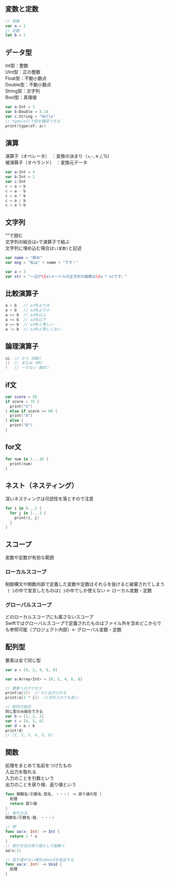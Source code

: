## 変数と定数
``` swift
// 変数
var a = 1
// 定数
let b = 2
```

## データ型
Int型：整数<br>
UInt型：正の整数<br>
Float型：不動小数点<br>
Double型：不動小数点<br>
String型：文字列<br>
Bool型：真理値<br>
``` swift
var a:Int = 1
var b:Double = 3.14
var c:String = "Hello"
// type(of)で型を確認できる
print(type(of: a))
```

## 演算
演算子（オペレータ）　：変換の決まり（+,-,＊,/,%)<br>
被演算子（オペランド）　：変換元データ
``` swift
var a:Int = 4
var b:Int = 2
var c:Int
c = a + b
c = a - b
c = a * b
c = a / b
c = a % b
```

## 文字列
""で囲む<br>
文字列の結合は```+```で演算子で結ぶ<br>
文字列に埋め込む場合は```\(変数)```と記述
``` swift
var name = "鈴木"
var msg = "私は" + name + "です！"

var a = 3
var str = "一辺が\(a)メートルの正方形の面積は\(a * a)です。"
```

## 比較演算子
``` swift
a > b   // aがbより大
a < b   // aがbより小
a >= b  // aがb以上
a <= b  // aがb以下
a == b  // aがbと等しい
a != b  // aがbと等しくない
```

## 論理演算子
``` swift
&&  // かつ（AND）
||  // または（OR）
!   // 〜でない（NOT）
```

## if文
``` swift
var score = 50
if score > 75 {
  print("S")
} else if score >= 60 {
  print("A")
} else {
  print("B")
}
```

## for文
``` swift
for num in 1...10 {
  print(num)
}
```

## ネスト（ネスティング）
深いネスティングは可読性を落とすので注意
``` swift
for i in 0...2 {
  for j in 1...3 {
    print(i, j)
  }
}
```

## スコープ
変数や定数が有効な範囲
### ローカルスコープ
制御構文や関数内部で定義した変数や定数はそれらを抜けると破棄されてしまう<br>
``` { }```の中で宣言したものは```{ }```の中でしか使えない <- ローカル変数・定数

### グローバルスコープ
どのローカルスコープにも属さないスコープ<br>
Swiftではグローバルスコープで定義されたものはファイル外を含めどこからでも参照可能（プロジェクト内部）<- グローバル変数・定数

## 配列型
要素は全て同じ型
``` swift  
var a = [0, 2, 4, 6, 8]

var a:Array<Int> = [0, 2, 4, 6, 8]

// 要素へのアクセス
print(a[3])  // 6と出力される
print(a[3 * i])  //式を入れても良い

// 配列の結合
同じ型のみ結合できる
var b = [1, 2, 3]
var c = [4, 5, 6]
var d = a + b
print(d)
// [1, 2, 3, 4, 5, 6]
```
## 関数
処理をまとめて名前をつけたもの<br>
入出力を取れる<br>
入力のことを引数という<br>
出力のことを戻り値、返り値という<br>
``` swift
func 関数名(引数名:型名, ・・・) -> 戻り値の型 {
  処理
  return 戻り値
}
// 実行方法
関数名(引数名:値, ・・・)

// 例
func aa(x: Int) -> Int {
  return 2 * x
}
// 実行方法が戻り値として振舞う
aa(x:1)

// 戻り値がない場合はVoidを指定する
func aa(x: Int) -> Void {
  処理
}
```
